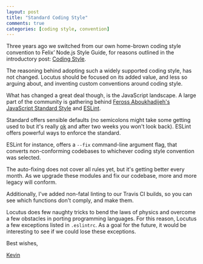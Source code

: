 ```yaml
---
layout: post
title: "Standard Coding Style"
comments: true
categories: [coding style, convention]
---
```


Three years ago we switched from our own home-brown coding style convention to Felix’ Node.js Style Guide, 
for reasons outlined in the introductory post: [Coding Style](/blog/2013/05/04/coding-style/).

The reasoning behind adopting such a widely supported coding style, has not changed. Locutus should be
focused on its added value, and less so arguing about, and inventing custom conventions around coding style.

What has changed a great deal though, is the JavaScript landscape. A large part of the community is gathering behind [Feross Aboukhadijeh's JavaScript Standard Style](http://standardjs.com/) and [ESLint](http://eslint.org/).

Standard offers sensible defaults (no semicolons might take some getting used to but it's really [ok](http://mislav.net/2010/05/semicolons/) and after two weeks you won't look back). ESLint offers powerful ways to enforce the standard.

ESLint for instance, offers a `--fix` command-line argument flag, that converts non-conforming codebases to whichever coding style convention was selected.

The auto-fixing does not cover all rules yet, but it's getting better every month. As we upgrade these modules and fix our codebase, more and more legacy will conform.

Additionally, I've added non-fatal linting to our Travis CI builds, so you can see which functions don't comply, and make them.

Locutus does few naughty tricks to bend the laws of physics and overcome a few obstacles in porting programming languages. For this reason, Locutus a few exceptions listed in `.eslintrc`. As a goal for the future, it would be interesting to see if we could lose these exceptions.


Best wishes,

[Kevin](http://twitter.com/kvz)
